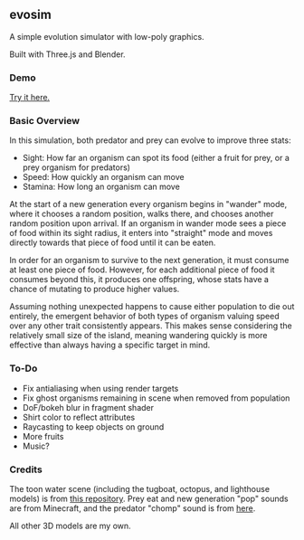 ## evosim

A simple evolution simulator with low-poly graphics.

Built with Three.js and Blender.

### Demo

[Try it here.](https://cubified.github.io/evosim)

### Basic Overview

In this simulation, both predator and prey can evolve to improve three stats:

- Sight:  How far an organism can spot its food (either a fruit for prey, or a prey organism for predators)
- Speed:  How quickly an organism can move
- Stamina:  How long an organism can move

At the start of a new generation every organism begins in "wander" mode, where it chooses a random position, walks there, and chooses another random position upon arrival.  If an organism in wander mode sees a piece of food within its sight radius, it enters into "straight" mode and moves directly towards that piece of food until it can be eaten.

In order for an organism to survive to the next generation, it must consume at least one piece of food.  However, for each additional piece of food it consumes beyond this, it produces one offspring, whose stats have a chance of mutating to produce higher values.

Assuming nothing unexpected happens to cause either population to die out entirely, the emergent behavior of both types of organism valuing speed over any other trait consistently appears.  This makes sense considering the relatively small size of the island, meaning wandering quickly is more effective than always having a specific target in mind.

### To-Do

- Fix antialiasing when using render targets
- Fix ghost organisms remaining in scene when removed from population
- DoF/bokeh blur in fragment shader
- Shirt color to reflect attributes
- Raycasting to keep objects on ground
- More fruits
- Music?

### Credits

The toon water scene (including the tugboat, octopus, and lighthouse models) is from [this repository](https://github.com/OmarShehata/tutsplus-toon-water).  Prey eat and new generation "pop" sounds are from Minecraft, and the predator "chomp" sound is from [here](https://www.youtube.com/watch?v=TrS_IllDslA).

All other 3D models are my own.

